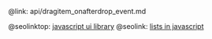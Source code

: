 @link: api/dragitem_onafterdrop_event.md

@seolinktop: [javascript ui library](https://webix.com)
@seolink: [lists in javascript](https://webix.com/widget/list/)